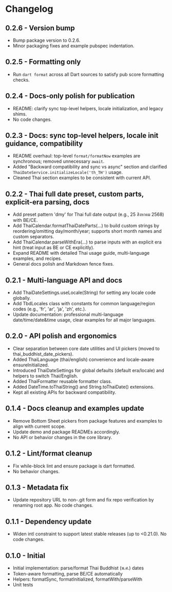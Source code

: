 # Changelog

## 0.2.6 - Version bump

- Bump package version to 0.2.6.
- Minor packaging fixes and example pubspec indentation.

## 0.2.5 - Formatting only

- Run `dart format` across all Dart sources to satisfy pub score formatting checks.

## 0.2.4 - Docs-only polish for publication

- README: clarify sync top-level helpers, locale initialization, and legacy shims.
- No code changes.

## 0.2.3 - Docs: sync top-level helpers, locale init guidance, compatibility

- README overhaul: top-level `format/formatNow` examples are synchronous; removed unnecessary `await`.
- Added "Backward compatibility and sync vs async" section and clarified `ThaiDateService.initializeLocale('th_TH')` usage.
- Cleaned Thai section examples to be consistent with current API.

## 0.2.2 - Thai full date preset, custom parts, explicit-era parsing, docs

- Add preset pattern 'dmy' for Thai full date output (e.g., 25 สิงหาคม 2568) with BE/CE.
- Add ThaiCalendar.formatThaiDateParts(...) to build custom strings by reordering/omitting day/month/year; supports short month names and custom separators.
- Add ThaiCalendar.parseWithEra(...) to parse inputs with an explicit era hint (treat input as BE or CE explicitly).
- Expand README with detailed Thai usage guide, multi-language examples, and recipes.
- General docs polish and Markdown fence fixes.

## 0.2.1 - Multi-language API and docs

- Add ThaiDateSettings.useLocale(String) for setting any locale code globally.
- Add TbdLocales class with constants for common language/region codes (e.g., 'fr', 'ar', 'ja', 'zh', etc.).
- Update documentation: professional multi-language date/time/date&time usage, clear examples for all major languages.

## 0.2.0 - API polish and ergonomics

- Clear separation between core date utilities and UI pickers (moved to thai_buddhist_date_pickers).
- Added ThaiLanguage (thai/english) convenience and locale-aware ensureInitialized.
- Introduced ThaiDateSettings for global defaults (default era/locale) and helpers to switch Thai/English.
- Added ThaiFormatter reusable formatter class.
- Added DateTime.toThaiString() and String.toThaiDate() extensions.
- Kept all existing APIs for backward compatibility.

## 0.1.4 - Docs cleanup and examples update

- Remove Bottom Sheet pickers from package features and examples to align with current scope.
- Update demo and package READMEs accordingly.
- No API or behavior changes in the core library.

## 0.1.2 - Lint/format cleanup

- Fix while-block lint and ensure package is dart formatted.
- No behavior changes.

## 0.1.3 - Metadata fix

- Update repository URL to non-.git form and fix repo verification by renaming root app. No code changes.

## 0.1.1 - Dependency update

- Widen intl constraint to support latest stable releases (up to <0.21.0). No code changes.

## 0.1.0 - Initial

- Initial implementation: parse/format Thai Buddhist (พ.ศ.) dates
- Token-aware formatting, parse BE/CE automatically
- Helpers: formatSync, formatInitialized, formatWith/parseWith
- Unit tests
